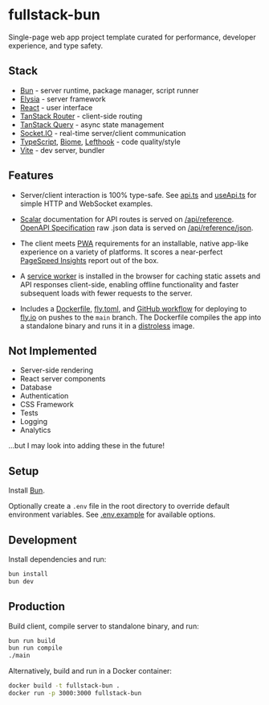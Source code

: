 # fullstack-bun

Single-page web app project template curated for performance, developer experience, and type safety.

## Stack

- [Bun](https://bun.sh) - server runtime, package manager, script runner
- [Elysia](https://elysiajs.com) - server framework
- [React](https://react.dev) - user interface
- [TanStack Router](https://tanstack.com/router) - client-side routing
- [TanStack Query](https://tanstack.com/query) - async state management
- [Socket.IO](https://socket.io) - real-time server/client communication
- [TypeScript](https://www.typescriptlang.org), [Biome](https://biomejs.dev), [Lefthook](https://lefthook.dev) - code quality/style
- [Vite](https://vite.dev) - dev server, bundler

## Features

- Server/client interaction is 100% type-safe. See [api.ts](https://github.com/cdleveille/fullstack-bun/blob/main/src/server/helpers/api.ts) and [useApi.ts](https://github.com/cdleveille/fullstack-bun/blob/main/src/client/hooks/useApi.ts) for simple HTTP and WebSocket examples.

- [Scalar](https://guides.scalar.com) documentation for API routes is served on [/api/reference](https://fullstack-bun.fly.dev/api/reference). [OpenAPI Specification](https://swagger.io/specification) raw .json data is served on [/api/reference/json](https://fullstack-bun.fly.dev/api/reference/json).

- The client meets [PWA](https://developer.mozilla.org/en-US/docs/Web/Progressive_web_apps) requirements for an installable, native app-like experience on a variety of platforms. It scores a near-perfect [PageSpeed Insights](https://pagespeed.web.dev) report out of the box.

- A [service worker](https://developer.mozilla.org/en-US/docs/Web/API/Service_Worker_API/Using_Service_Workers) is installed in the browser for caching static assets and API responses client-side, enabling offline functionality and faster subsequent loads with fewer requests to the server.

- Includes a [Dockerfile](https://github.com/cdleveille/fullstack-bun/blob/main/Dockerfile), [fly.toml](https://github.com/cdleveille/fullstack-bun/blob/main/fly.toml), and [GitHub workflow](https://github.com/cdleveille/fullstack-bun/blob/main/.github/workflows/deploy.yml) for deploying to [fly.io](https://fly.io) on pushes to the `main` branch. The Dockerfile compiles the app into a standalone binary and runs it in a [distroless](https://github.com/GoogleContainerTools/distroless) image.

## Not Implemented

- Server-side rendering
- React server components
- Database
- Authentication
- CSS Framework
- Tests
- Logging
- Analytics

...but I may look into adding these in the future!

## Setup

Install [Bun](https://bun.sh).

Optionally create a `.env` file in the root directory to override default environment variables. See [.env.example](https://github.com/cdleveille/fullstack-bun/blob/main/.env.example) for available options.

## Development

Install dependencies and run:

```bash
bun install
bun dev
```

## Production

Build client, compile server to standalone binary, and run:

```bash
bun run build
bun run compile
./main
```

Alternatively, build and run in a Docker container:

```bash
docker build -t fullstack-bun .
docker run -p 3000:3000 fullstack-bun
```
